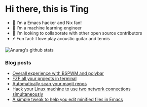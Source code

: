 # Hi there, this is Ting

- 🔭 I’m a Emacs hacker and Nix fan!
- 🌱 I’m a machine learning engineer
- 👯 I’m looking to collaborate with other open source contributors
- ⚡ Fun fact: I love play acoustic guitar and tennis

![Anurag's github stats](https://github-readme-stats.vercel.app/api?username=ztlevi&show_icons=true&theme=default)

### Blog posts

<!-- BLOG-POST-LIST:START -->
- [Overall experience with BSPWM and polybar](https://ztlevi.github.io/posts/Overall-experience-with-BSPWM-and-polybar/)
- [FZF all your projects in terminal](https://ztlevi.github.io/posts/FZF-all-your-projects-in-terminal/)
- [Automatically scan your magit repos](https://ztlevi.github.io/posts/Automatically-scan-your-magit-repos/)
- [Hack your Linux machine to use two network connections simultaneously](https://ztlevi.github.io/posts/Hack-your-Linux-machine-to-use-two-network-connections-simultaneously/)
- [A simple tweak to help you edit minified files in Emacs](https://ztlevi.github.io/posts/A-simple-tweak-to-help-you-edit-minified-files-in-Emacs/)
<!-- BLOG-POST-LIST:END -->
